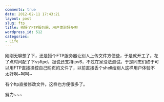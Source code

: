 ```yaml
---
comments: true
date: 2012-02-11 17:43:21
layout: post
slug: ftp
title: 搭好了FTP服务器，用户体验好多啦
wordpress_id: 512
categories:
- Life
---
```


刚刚无聊想了下，还是搭个FTP服务器让别人上传文件方便些，于是就开工了，花了点时间配了下vsftpd，据说还支持ipv6，不过在家没法测试。于是同志们终于可以用FTP直接操控自己网页的文件了，以前直接丢个shell给别人这样用户体验不太好啊~呵呵~

 

有个ftp直接修改文件，这样也方便很多了。

 

努力~~~
